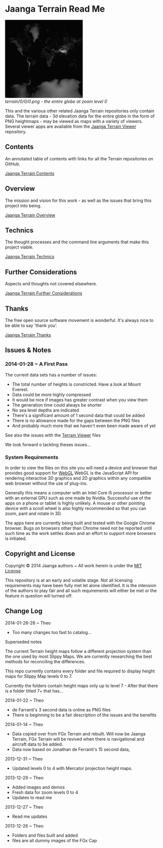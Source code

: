 Jaanga Terrain Read Me
======================

![terrain/0/0/0.png]( 0/0/0.png )  
_terrain/0/0/0.png - the entire globe at zoom level 0_

This and the various other related Jaanga Terrain repositories only contain data.
The terrain data - 3d elevation data for the entire globe in the form of PNG heightmaps - may be viewed as maps with a variety of viewers.
Several viewer apps are available from the [Jaanga Terrain Viewer]( http://jaanga.github.io/terrain-viewer/index.html ) repository.


## Contents

An annotated table of contents with links for all the Terrain repositories on GitHub.

[Jaanga Terrain Contents]( http://jaanga.github.io/terrain/contents.html )


## Overview

The mission and vision for this work - as well as the issues that bring this project into being.

[Jaanga Terrain Overview]( http://jaanga.github.io/terrain/overview.html )


## Technics

The thought processes and the command line arguments that make this project viable.

[Jaanga Terrain Technics]( http://jaanga.github.io/terrain/technics.html  )

## Further Considerations

Aspects and thoughts not covered elsewhere.

[Jaanga Terrain Further Considerations]( http://jaanga.github.io/terrain/further-considerations.html )

## Thanks

The free open source software movement is wonderful. It's always nice to be able to say 'thank you'.

[Jaanga Terrain Thanks]( http://jaanga.github.io/terrain/thanks.html )


## Issues & Notes

### 2014-01-28 ~ A First Pass
The current data sets has a number of issues:

* The total number of heights is constricted. Have a look at Mount Everest.
* Data could be more highly compressed
* It would be nice if images has greater contrast when you view them
* The generation time could always be shorter
* No sea level depths are indicated
* There's a significant amount of 1 second data that could be added
* There is no allowance made for the gaps between the PNG files
* And probably much more that we haven't even been made aware of yet

See also the issues with the [Terrain Viewer]( http://jaanga.github.io/terrain-viewer/ ) files

We look forward o tackling theses issues...
  


### System Requirements

In order to view the files on this site you will need a device and browser that provides good support for [WebGL](http://get.webgl.org/)
WebGL is the JavaScript API for rendering interactive 3D graphics and 2D graphics within any compatible web browser without the use of plug-ins. 

Generally this means a computer with an Intel Core i5 processor or better with an external GPU such as one made by Nvidia. 
Successful use of the apps on a phone or tablet is highly unlikely. 
A mouse or other pointing device with a scroll wheel is also highly recommended so that you can zoom, pant and rotate in 3D.
 
The apps here are currently being built and tested with the Google Chrome browser. 
Bugs on browsers other than Chrome need not be reported until such time as the work settles down and an effort to support more browsers is initiated.


## Copyright and License
Copyright &copy; 2014 Jaanga authors ~ All work herein is under the [MIT License](http://jaanga.github.io/libs/jaanga-copyright-and-mit-license.md)


This repository is at an early and volatile stage. Not all licensing requirements may have been fully met let alone identified. It is the intension of the authors to play fair and all such requirements will either be met or the feature in question will turned off.



## Change Log

2014-01-26-28 ~ Theo

* Too many changes too fast to catalog...

Superseded notes

The current Terrain height maps follow a different projection system than the one used by most Slippy Maps.  We are currently researching the best methods for reconciling the differences.  
  
This repo currently contains every folder and file required to display height maps for Slippy Map levels 0 to 7.  

Currently the folders contain height maps only up to level 7 - After that there is a folder titled 7+ that has...  
 

2014-01-22 ~ Theo

* de Farranti's 3 second data is online as PNG files
* There is beginning to be a fair description of the issues and the benefits


2014-01-14 ~ Theo

* Data copied over from FGx Terrain and rebuilt. Will now be Jaanga Terrain, FGx Terrain will be revived when there is navigational and aircraft data to be added.
* Data now based on Jonathan de Ferranti's 15 second data,


2013-12-31 ~ Theo

* Updated levels 0 to 4 with Mercator projection height maps.


2013-12-29 ~ Theo

* Added images and demos
* Fresh data for zoom levels 0 to 4
* Updates to read me

2013-12-27 ~ Theo

* Read me updates

2013-12-26 ~ Theo

* Folders and files built and added
* files are all dummy images of the FGx Cap


